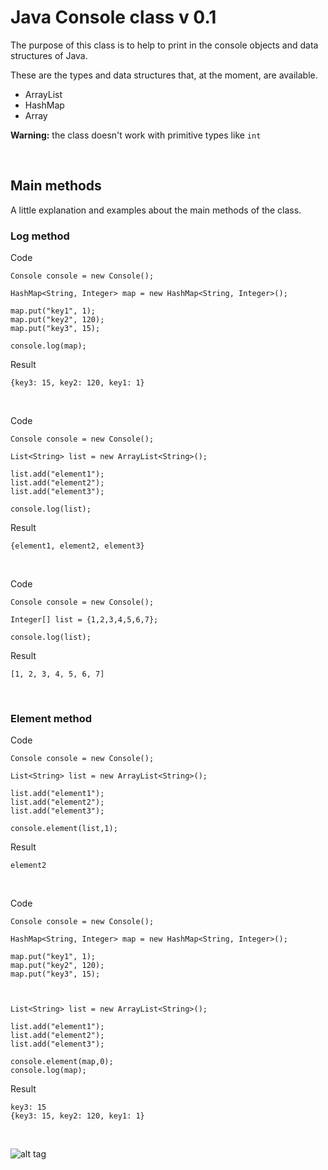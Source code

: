 # Java Console class v 0.1 
The purpose of this class is to help to print in the console objects and data structures of Java.

These are the types and data structures that, at the moment, are available.

* ArrayList
* HashMap
* Array

**Warning:** the class doesn't work with primitive types like `int`


<br />

## Main methods
A little explanation and examples about the main methods of the class.

### Log method

Code
```
Console console = new Console();

HashMap<String, Integer> map = new HashMap<String, Integer>();

map.put("key1", 1);
map.put("key2", 120);
map.put("key3", 15);

console.log(map);
```

Result
```
{key3: 15, key2: 120, key1: 1}
```

<br />

Code
```
Console console = new Console();

List<String> list = new ArrayList<String>();

list.add("element1");
list.add("element2");
list.add("element3");

console.log(list);
```

Result
```
{element1, element2, element3}
```

<br />

Code
```
Console console = new Console();

Integer[] list = {1,2,3,4,5,6,7};

console.log(list);
```

Result
```
[1, 2, 3, 4, 5, 6, 7]
```

<br />

### Element method

Code
```
Console console = new Console();

List<String> list = new ArrayList<String>();

list.add("element1");
list.add("element2");
list.add("element3");

console.element(list,1);
```

Result
```
element2
```

<br />

Code
```
Console console = new Console();

HashMap<String, Integer> map = new HashMap<String, Integer>();

map.put("key1", 1);
map.put("key2", 120);
map.put("key3", 15);



List<String> list = new ArrayList<String>();

list.add("element1");
list.add("element2");
list.add("element3");

console.element(map,0);
console.log(map);
```

Result
```
key3: 15
{key3: 15, key2: 120, key1: 1}
```

<br />

![alt tag](http://es.creativecommons.org/blog/wp-content/uploads/2013/04/by_petit.png)
